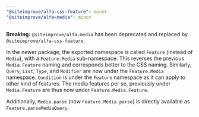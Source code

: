 ```yaml
---
"@siteimprove/alfa-css-feature": minor
"@siteimprove/alfa-media": minor
---
```


**Breaking:** `@siteimprove/alfa-media` has been deprecated and replaced by `@siteimprove/alfa-css-feature`.

In the newer package, the exported namespace is called `Feature` (instead of `Media`), with a `Feature.Media` sub-namespace. This reverses the previous `Media.Feature` naming and corresponds better to the CSS naming. Similarly, `Query`, `List`, `Type`, and `Modifier` are now under the `Feature.Media` namespace. `Condition` is under the `Feature` namespace as it can apply to other kind of features. The media features per se, previously under `Media.Feature` are thus now under `Feature.Media.Feature`.

Additionally, `Media.parse` (now `Feature.Media.parse`) is directly available as `Feature.parseMediaQuery`.
